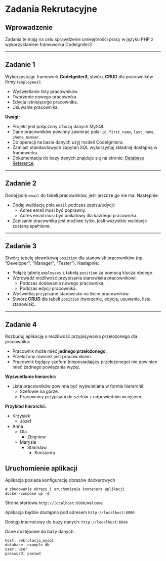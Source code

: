 # Zadania Rekrutacyjne

## Wprowadzenie
Zadania te mają na celu sprawdzenie umiejętności pracy w języku PHP z wykorzystaniem frameworka CodeIgniter3

---

## Zadanie 1
Wykorzystując framework **CodeIgniter3**, stwórz **CRUD** dla pracowników firmy (`employees`):
- Wyświetlanie listy pracowników.
- Tworzenie nowego pracownika.
- Edycja istniejącego pracownika.
- Usuwanie pracownika.

**Uwagi:**
- Projekt jest połączony z bazą danych MySQL.
- Dane pracowników powinny zawierać pola: `id`, `first_name`, `last_name`, `phone_number`.
- Do operacji na bazie danych użyj modeli CodeIgnitera.
- Zamiast standardowych zapytań SQL wykorzystaj składnię dostępną w frameworku.
- Dokumentacja do bazy danych znajduje się na stronie: [Database Reference](https://codeigniter.com/userguide3/database/index.html).

---

## Zadanie 2
Dodaj pole `email` do tabeli pracowników, jeśli jeszcze go nie ma. Następnie:
- Dodaj walidację pola `email` podczas zapisu/edycji:
	- Adres email musi być poprawny.
	- Adres email musi być unikatowy dla każdego pracownika.
- Zapisanie pracownika jest możliwe tylko, jeśli wszystkie walidacje zostaną spełnione.

---

## Zadanie 3
Stwórz tabelę słownikową `position` dla stanowisk pracowników (np. "Developer", "Manager", "Tester"). Następnie:
- Połącz tabelę `employees` z tabelą `position` za pomocą klucza obcego.
- Wprowadź możliwość przypisania stanowiska pracownikowi:
	- Podczas dodawania nowego pracownika.
	- Podczas edycji pracownika.
- Wyświetlaj przypisane stanowisko na liście pracowników.
- Stwórz **CRUD** dla tabeli `position` (tworzenie, edycja, usuwanie, lista stanowisk).

---

## Zadanie 4
Rozbuduj aplikację o możliwość przypisywania przełożonego dla pracownika:
- Pracownik może mieć **jednego przełożonego**.
- Przełożony również jest pracownikiem.
- Pracownik będący szefem (nieposiadający przełożonego) nie powinien mieć żadnego powiązania wyżej.

**Wyświetlanie hierarchii:**
- Lista pracowników powinna być wyświetlana w formie hierarchii:
	- Szefowie na górze.
	- Pracownicy przypisani do szefów z odpowiednim wcięciem.

**Przykład hierarchii:**
- Krzysiek
  - Józef
- Anna
  - Ola
    - Zbigniew
  - Marysia
    - Stanisław
      - Konstanta

## Uruchomienie aplikacji

Aplikacja posiada konfigurację obrazów dockerowych

```
# zbudowanie obrazu i uruchomienie kontenera aplikacji
docker-compose up -d
```
Strona startowa `http://localhost:8080/Welcome`

Aplikacja będzie dostępna pod adresem `http://localhost:8080`

Dostęp internetowy do bazy danych: `http://localhost:8084`

Dane dostępowe do bazy danych:
```
host: rekrutacja_mysql
database: example_db
user: user
password: passwd
```
